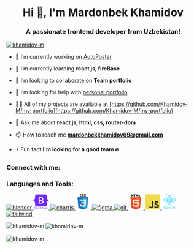 <h1 align="center">Hi 👋, I'm Mardonbek Khamidov</h1>
<h3 align="center">A passionate frontend developer from Uzbekistan!</h3>

<p align="left"> <a href="https://github.com/ryo-ma/github-profile-trophy"><img src="https://github-profile-trophy.vercel.app/?username=khamidov-m" alt="khamidov-m" /></a> </p>

- 🔭 I’m currently working on [AutoPoster](https://github.com/Khamidov-M/auto-poster)

- 🌱 I’m currently learning **react js, fireBase**

- 👯 I’m looking to collaborate on **Team portfolio**

- 🤝 I’m looking for help with [personal portfolio](https://github.com/Khamidov-M/my-portfolio)

- 👨‍💻 All of my projects are available at [https://github.com/Khamidov-M/my-portfolio](https://github.com/Khamidov-M/my-portfolio)

- 💬 Ask me about **react js, html, css, router-dom**

- 📫 How to reach me **mardonbekkhamidov69@gmail.com**

- ⚡ Fun fact **I'm looking for a good team 🔥**

<h3 align="left">Connect with me:</h3>
<p align="left">
</p>

<h3 align="left">Languages and Tools:</h3>
<p align="left"> <a href="https://www.blender.org/" target="_blank" rel="noreferrer"> <img src="https://download.blender.org/branding/community/blender_community_badge_white.svg" alt="blender" width="40" height="40"/> </a> <a href="https://getbootstrap.com" target="_blank" rel="noreferrer"> <img src="https://raw.githubusercontent.com/devicons/devicon/master/icons/bootstrap/bootstrap-plain-wordmark.svg" alt="bootstrap" width="40" height="40"/> </a> <a href="https://www.chartjs.org" target="_blank" rel="noreferrer"> <img src="https://www.chartjs.org/media/logo-title.svg" alt="chartjs" width="40" height="40"/> </a> <a href="https://www.w3schools.com/css/" target="_blank" rel="noreferrer"> <img src="https://raw.githubusercontent.com/devicons/devicon/master/icons/css3/css3-original-wordmark.svg" alt="css3" width="40" height="40"/> </a> <a href="https://www.figma.com/" target="_blank" rel="noreferrer"> <img src="https://www.vectorlogo.zone/logos/figma/figma-icon.svg" alt="figma" width="40" height="40"/> </a> <a href="https://git-scm.com/" target="_blank" rel="noreferrer"> <img src="https://www.vectorlogo.zone/logos/git-scm/git-scm-icon.svg" alt="git" width="40" height="40"/> </a> <a href="https://www.w3.org/html/" target="_blank" rel="noreferrer"> <img src="https://raw.githubusercontent.com/devicons/devicon/master/icons/html5/html5-original-wordmark.svg" alt="html5" width="40" height="40"/> </a> <a href="https://developer.mozilla.org/en-US/docs/Web/JavaScript" target="_blank" rel="noreferrer"> <img src="https://raw.githubusercontent.com/devicons/devicon/master/icons/javascript/javascript-original.svg" alt="javascript" width="40" height="40"/> </a> <a href="https://reactjs.org/" target="_blank" rel="noreferrer"> <img src="https://raw.githubusercontent.com/devicons/devicon/master/icons/react/react-original-wordmark.svg" alt="react" width="40" height="40"/> </a> <a href="https://tailwindcss.com/" target="_blank" rel="noreferrer"> <img src="https://www.vectorlogo.zone/logos/tailwindcss/tailwindcss-icon.svg" alt="tailwind" width="40" height="40"/> </a> </p>

<p><img align="left" src="https://github-readme-stats.vercel.app/api/top-langs?username=khamidov-m&show_icons=true&locale=en&layout=compact" alt="khamidov-m" /></p>

<p>&nbsp;<img align="center" src="https://github-readme-stats.vercel.app/api?username=khamidov-m&show_icons=true&locale=en" alt="khamidov-m" /></p>

<p><img align="center" src="https://github-readme-streak-stats.herokuapp.com/?user=khamidov-m&" alt="khamidov-m" /></p>
